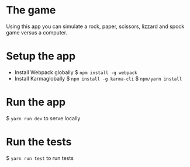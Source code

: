 # The game
Using this app you can simulate a rock, paper, scissors, lizzard and spock game versus a computer. 

# Setup the app
  - Install Webpack globally
$ `npm install -g webpack`
  - Install Karmaglobally
$ `npm install -g karma-cli`
$ `npm/yarn install`

# Run the app
$ `yarn run dev` to serve locally

# Run the tests
$ `yarn run test` to run tests
